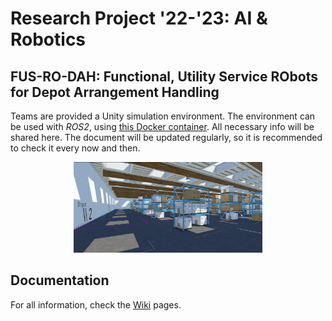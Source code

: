 # Research Project '22-'23: AI & Robotics
## FUS-RO-DAH: Functional, Utility Service RObots for Depot Arrangement Handling

Teams are provided a Unity simulation environment.
The environment can be used with *ROS2*, using [this Docker container](https://github.com/PXLRoboticsLab/ROS2_Unity).
All necessary info will be shared here. The document will be updated regularly, so it is recommended to check it every now and then.

<p align="center">
<img src="screenshot_warehouse.png"
     alt="Warehouse screenshot"
     style="width: 60%;" />
 </p>

## Documentation
For all information, check the [Wiki](https://github.com/PXLAIRobotics/researchproject-2223/wiki) pages.
